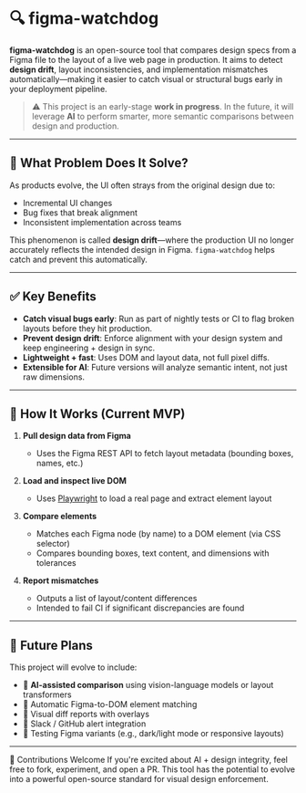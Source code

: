 # 🔍 figma-watchdog

**figma-watchdog** is an open-source tool that compares design specs from a Figma file to the layout of a live web page in production. It aims to detect **design drift**, layout inconsistencies, and implementation mismatches automatically—making it easier to catch visual or structural bugs early in your deployment pipeline.

> ⚠️ This project is an early-stage **work in progress**. In the future, it will leverage **AI** to perform smarter, more semantic comparisons between design and production.

---

## 🎯 What Problem Does It Solve?

As products evolve, the UI often strays from the original design due to:
- Incremental UI changes
- Bug fixes that break alignment
- Inconsistent implementation across teams

This phenomenon is called **design drift**—where the production UI no longer accurately reflects the intended design in Figma. `figma-watchdog` helps catch and prevent this automatically.

---

## ✅ Key Benefits

- **Catch visual bugs early**: Run as part of nightly tests or CI to flag broken layouts before they hit production.
- **Prevent design drift**: Enforce alignment with your design system and keep engineering + design in sync.
- **Lightweight + fast**: Uses DOM and layout data, not full pixel diffs.
- **Extensible for AI**: Future versions will analyze semantic intent, not just raw dimensions.

---

## 🧰 How It Works (Current MVP)

1. **Pull design data from Figma**
   - Uses the Figma REST API to fetch layout metadata (bounding boxes, names, etc.)

2. **Load and inspect live DOM**
   - Uses [Playwright](https://playwright.dev/python/) to load a real page and extract element layout

3. **Compare elements**
   - Matches each Figma node (by name) to a DOM element (via CSS selector)
   - Compares bounding boxes, text content, and dimensions with tolerances

4. **Report mismatches**
   - Outputs a list of layout/content differences
   - Intended to fail CI if significant discrepancies are found

---

## 🧠 Future Plans

This project will evolve to include:

- 🤖 **AI-assisted comparison** using vision-language models or layout transformers
- 🧩 Automatic Figma-to-DOM element matching
- 📸 Visual diff reports with overlays
- 🔔 Slack / GitHub alert integration
- 🧪 Testing Figma variants (e.g., dark/light mode or responsive layouts)

---


🙌 Contributions Welcome
If you're excited about AI + design integrity, feel free to fork, experiment, and open a PR. This tool has the potential to evolve into a powerful open-source standard for visual design enforcement.